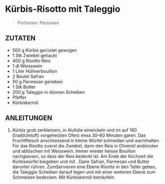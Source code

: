 # Kürbis-Risotto mit Taleggio

> Portionen:  Personen

## ZUTATEN

* 500 g Kürbis gerüstet gewogen
* 1 Stk Zwiebel gehackt
* 400 g Risotto-Reis
* 1 dl Weisswein
* 1 Liter Hühnerbouillon
* 2 Beutel Safran
* 50 g Parmesan gerieben
* 1 Stk Butter
* 200 g Taleggio in dünnen Scheiben
* Pfeffer
* Kürbiskernöl

## ANLEITUNGEN

1. Kürbis grob zerkleinern, in Alufolie einwickeln und im auf 160 Grad(Umluft) vorgeheizten Ofen) etwa 30–60 Minuten garen. Das Fruchtfleisch anschliessend in kleine Würfel schneiden und warmhalten. Für das Risotto zuerst die Zwiebel, dann den Reis in Olivenöl andünsten und ablöschen mit Weisswein. Immer wieder heisse Bouillon nachgiessen, so dass der Reis bedeckt ist. Am Ende der Kochzeit die Kürbiswürfel beigeben und mit . Dann Safran, Parmesan und Butter darunter rühren. ZumServieren eine Ebene Risotto in den Teller geben, die Taleggio Scheiben darauf legen und mit einer weiteren Ebene zum Schmelzen bedecken. Mit Kürbiskernöl beträufeln.

